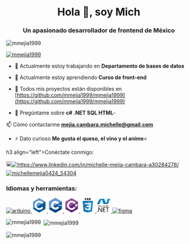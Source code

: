 <h1 align="center">Hola 👋, soy Mich</h1>
<h3 align="center">Un apasionado desarrollador de frontend de México</h3>

<p align="left"> <img src="https://komarev.com/ghpvc/?username=mmejia1999&label=Profile%20views&color=0e75b6&style=flat" alt="mmejia1999" /> </p>

<p align="left"> <a href="https://github.com/ryo-ma/github-profile-trophy"><img src="https://github-profile-trophy.vercel.app/?username=mmejia1999" alt="mmejia1999" /></a> </p>

- 🔭 Actualmente estoy trabajando en **Departamento de bases de datos**

- 🌱 Actualmente estoy aprendiendo **Curso de front-end**

- 👨 Todos mis proyectos están disponibles en [https://github.com/mmejia1999/mmejia1999](https://github.com/mmejia1999/mmejia1999)

- 💬 Pregúntame sobre **c# .NET SQL HTML**-

📫 Cómo contactarme **mejia.cambara.michelle@gmail.com**

- ⚡ Dato curioso **Me gusta el queso, el vino y el anime**<

h3 align="left">Conéctate conmigo:</h3>
<p align="left">
💻<a href="https://linkedin.com/in/https://www.linkedin.com/in/michelle-mejia-cambara-a30284278/" target="blank"><img align="center" src="https://raw.githubusercontent.com/rahuldkjain/github-profile-readme-generator/master/src/images/icons/Social/linked-in-alt.svg" alt="https://www.linkedin.com/in/michelle-mejia-cambara-a30284278/" height="30" width="40" /></a>
<a href="https://discord.gg/michellemejia0424_54304" target="blank"><img align="center" src="https://raw.githubusercontent.com/rahuldkjain/github-profile-readme-generator/master/src/images/icons/Social/discord.svg" alt="michellemejia0424_54304" height="30" width="40" /></a>
</p>

<h3 align="left">Idiomas y herramientas:</h3>
<p align="izquierda"> <a href="https://www.arduino.cc/" target="_blank" rel="noreferrer"> <img src="https://cdn.worldvectorlogo.com/logos/arduino-1.svg" alt="arduino" width="40" height="40"/> </a> <a href="https://www.cprogramming.com/" target="_blank" rel="noreferrer"> <img src="https://raw.githubusercontent.com/devicons/devicon/master/icons/c/c-original.svg" alt="c" width="40" height="40"/> </a> <a href="https://www.w3schools.com/cpp/" target="_blank" rel="noreferrer"> <img src="https://raw.githubusercontent.com/devicons/devicon/master/icons/cplusplus/cplusplus-original.svg" alt="cplusplus" width="40" height="40"/> </a> <a href="https://www.w3schools.com/cs/" target="_blank" rel="noreferrer"> <img src="https://raw.githubusercontent.com/devicons/devicon/master/icons/csharp/csharp-original.svg" alt="csharp" width="40" height="40"/> </a> <a href="https://www.w3schools.com/css/" target="_blank" rel="noreferrer"> <img src="https://raw.githubusercontent.com/devicons/devicon/master/icons/css3/css3-original-wordmark.svg" alt="css3" width="40" height="40"/> </a> <a href="https://dotnet.microsoft.com/" target="_blank" rel="noreferrer"> <img src="https://raw.githubusercontent.com/devicons/devicon/master/icons/dot-net/dot-net-original-wordmark.svg" alt="dotnet" width="40" élight="40"/> </a> <a href="https://www.figma.com/" target="_blank" rel="noreferrer"> <img src="https://www.vectorlogo.zone/logos/figma/figma-icon.svg" alt="figma" width="40" height="40"/> </a> 

<p><img align="left" src="https://github-readme-stats.vercel.app/api/top-langs?username=mmejia1999&show_icons=true&locale=en&layout=compact" alt="mmejia1999" /></p>

<p>&nbsp; <img align="center" src="https://github-readme-stats.vercel.app/api?username=mmejia1999&show_icons=true&locale=en" alt="mmejia1999" /></p>

<p><img align="center" src="https://github-readme-streak-stats.herokuapp.com/?user=mmejia1999&" alt="mmejia1999" /></p>
